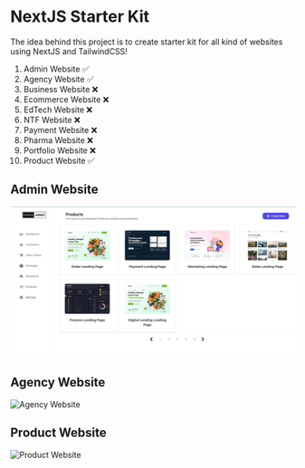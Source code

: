 # NextJS Starter Kit

The idea behind this project is to create starter kit for all kind of websites using NextJS and TailwindCSS!

1. Admin Website :white_check_mark:
2. Agency Website :white_check_mark:
3. Business Website :x:
4. Ecommerce Website :x:
5. EdTech Website :x:
6. NTF Website :x:
7. Payment Website :x:
8. Pharma Website :x:
9. Portfolio Website :x:
10. Product Website :white_check_mark:

## Admin Website

![Admin Website](admin-website-demo.gif)

## Agency Website

![Agency Website](agency-website-demo.gif)

## Product Website

![Product Website](product-website-demo.gif)
